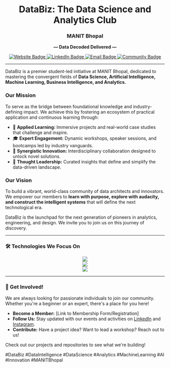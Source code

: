 <h1 align="center">DataBiz: The Data Science and Analytics Club</h1>
<h3 align="center">MANIT Bhopal</h3>

<p align="center">
  <b>— Data Decoded Delivered —</b>
</p>

<p align="center">
  <a href="https://databiz-nitb.onrender.com">
    <img src="https://img.shields.io/badge/Website-3393FF?style=for-the-badge&logo=google-chrome&logoColor=white" alt="Website Badge">
  </a>
  <a href="https://www.linkedin.com/company/databiz-nitb/">
    <img src="https://img.shields.io/badge/LinkedIn-0077B5?style=for-the-badge&logo=linkedin&logoColor=white" alt="LinkedIn Badge">
  </a>
  <a href="mailto:databiz.nitb@gmail.com">
    <img src="https://img.shields.io/badge/Email_Us-D14836?style=for-the-badge&logo=gmail&logoColor=white" alt="Email Badge">
  </a>
   <a href="https://discord.gg/39NNSDw6">
    <img src="https://img.shields.io/badge/Join_Community-5865F2?style=for-the-badge&logo=discord&logoColor=white" alt="Community Badge">
  </a>
</p>

---

DataBiz is a premier student-led initiative at MANIT Bhopal, dedicated to mastering the convergent fields of **Data Science, Artificial Intelligence, Machine Learning, Business Intelligence, and Analytics.**

### Our Mission
To serve as the bridge between foundational knowledge and industry-defining impact. We achieve this by fostering an ecosystem of practical application and continuous learning through:

-   🚀 **Applied Learning:** Immersive projects and real-world case studies that challenge and inspire.
-   🎓 **Expert Engagement:** Dynamic workshops, speaker sessions, and bootcamps led by industry vanguards.
-   🤝 **Synergistic Innovation:** Interdisciplinary collaboration designed to unlock novel solutions.
-   🧠 **Thought Leadership:** Curated insights that define and simplify the data-driven landscape.

### Our Vision
To build a vibrant, world-class community of data architects and innovators. We empower our members to **learn with purpose, explore with audacity, and construct the intelligent systems** that will define the next technological era.

DataBiz is the launchpad for the next generation of pioneers in analytics, engineering, and design. We invite you to join us on this journey of discovery.

---

### 🛠️ Technologies We Focus On

<p align="center">
  <!-- Languages & Core Libraries -->
  <a href="https://skillicons.dev">
    <img src="https://skillicons.dev/icons?i=python,r,sql,numpy,pandas,md" />
  </a>
  <br>
  <!-- Machine Learning & Visualization -->
  <a href="https://skillicons.dev">
    <img src="https://skillicons.dev/icons?i=scikitlearn,tensorflow,pytorch,keras,jupyter,tableau,powerbi" />
  </a>
  <br>
  <!-- Tools & Platforms -->
  <a href="https://skillicons.dev">
    <img src="https://skillicons.dev/icons?i=git,github,vscode,docker,postman,linux" />
  </a>
</p>

---

### 🌟 Get Involved!

We are always looking for passionate individuals to join our community. Whether you're a beginner or an expert, there's a place for you here!

-   **Become a Member:** [Link to Membership Form/Registration]
-   **Follow Us:** Stay updated with our events and activities on [LinkedIn](https://www.linkedin.com/company/databiz-nitb/) and [Instagram](https://www.instagram.com/databiz_nitb).
-   **Contribute:** Have a project idea? Want to lead a workshop? Reach out to us!

Check out our projects and repositories to see what we're building!

#DataBiz #DataIntelligence #DataScience #Analytics #MachineLearning #AI #Innovation #MANITBhopal
